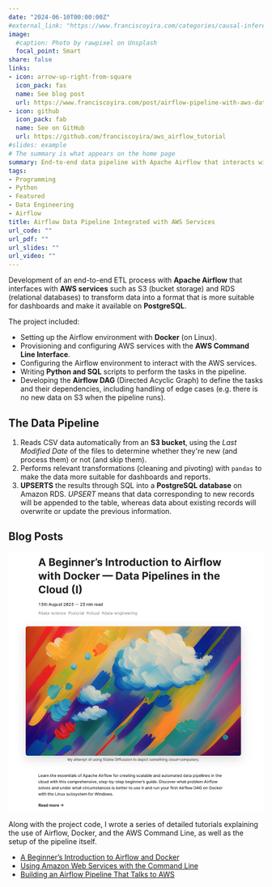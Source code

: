 ```yaml
---
date: "2024-06-10T00:00:00Z"
#external_link: "https://www.franciscoyira.com/categories/causal-inference/"
image:
  #caption: Photo by rawpixel on Unsplash
  focal_point: Smart
share: false
links:
- icon: arrow-up-right-from-square
  icon_pack: fas
  name: See blog post
  url: https://www.franciscoyira.com/post/airflow-pipeline-with-aws-data-cloud-part-3/
- icon: github
  icon_pack: fab
  name: See on GitHub
  url: https://github.com/franciscoyira/aws_airflow_tutorial
#slides: example
# The summary is what appears on the home page
summary: End-to-end data pipeline with Apache Airflow that interacts with AWS services such as RDS and S3 and makes the processed data available on PostgreSQL.
tags:
- Programming
- Python
- Featured
- Data Engineering
- Airflow
title: Airflow Data Pipeline Integrated with AWS Services
url_code: ""
url_pdf: ""
url_slides: ""
url_video: ""
---
```


Development of an end-to-end ETL process with **Apache Airflow** that interfaces with **AWS services** such as S3 (bucket storage) and RDS (relational databases) to transform data into a format that is more suitable for dashboards and make it available on **PostgreSQL**.

The project included:

- Setting up the Airflow environment with **Docker** (on Linux).
- Provisioning and configuring AWS services with the **AWS Command Line Interface**.
- Configuring the Airflow environment to interact with the AWS services.
- Writing **Python and SQL** scripts to perform the tasks in the pipeline.
- Developing the **Airflow DAG** (Directed Acyclic Graph) to define the tasks and their dependencies, including handling of edge cases (e.g. there is no new data on S3 when the pipeline runs).

## The Data Pipeline

1. Reads CSV data automatically from an **S3 bucket**, using the *Last Modified Date* of the files to determine whether they're new (and process them) or not (and skip them).
2. Performs relevant transformations (cleaning and pivoting) with `pandas` to make the data more suitable for dashboards and reports.
3. **UPSERTS** the results through SQL into a **PostgreSQL database** on Amazon RDS. *UPSERT* means that data corresponding to new records will be appended to the table, whereas data about existing records will overwrite or update the previous information.

## Blog Posts

![](blogpost.png)

Along with the project code, I wrote a series of detailed tutorials explaining the use of Airflow, Docker, and the AWS Command Line, as well as the setup of the pipeline itself.

- [A Beginner’s Introduction to Airflow and Docker](https://www.franciscoyira.com/post/data-pipelines-cloud-intro-airflow-docker/)
- [Using Amazon Web Services with the Command Line](https://www.franciscoyira.com/post/aws-command-line-data-pipelines-cloud-part-2/)
- [Building an Airflow Pipeline That Talks to AWS](https://www.franciscoyira.com/post/airflow-pipeline-with-aws-data-cloud-part-3/)
